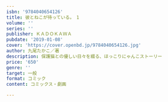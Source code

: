 ```yaml
---
isbn: '9784040654126'
title: 彼とねこが待っている。　1
volume: ''
series: ''
publisher: ＫＡＤＯＫＡＷＡ
pubdate: '2019-01-08'
cover: 'https://cover.openbd.jp/9784040654126.jpg'
author: 九尾たかこ／著
description: 保護猫との優しい日々を綴る、ほっこりにゃんこストーリー
price: '650'
genre: ''
target: 一般
format: コミック
content: コミックス・劇画

---
```

